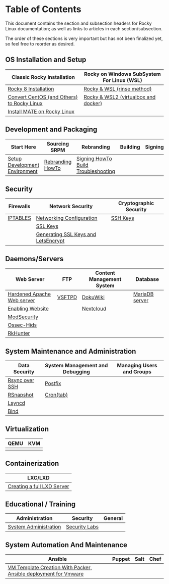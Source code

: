 # Table of Contents

This document contains the section and subsection headers for Rocky Linux documentation; as well as links to articles in each section/subsection.

The order of these sections is very important but has not been finalized yet, so feel free to reorder as desired.

## OS Installation and Setup
| Classic Rocky Installation | Rocky on Windows SubSystem For Linux (WSL) |
| --- |  --- |
| [Rocky 8 Installation](1._Guides/rocky-8-installation.md) | [Rocky & WSL (rinse method)](1._Guides/rocky_to_wsl_howto.md) |
| [Convert CentOS (and Others) to Rocky Linux](1._Guides/migrate2rocky.md) | [Rocky & WSL2 (virtualbox and docker)](1._Guides/import_rocky_to_wsl_howto.md) |
| [Install MATE on Rocky Linux](1._Guides/mate_installation.md) |  |

## Development and Packaging

Start Here | Sourcing SRPM | Rebranding | Building | Signing | Deployment
--- | --- | --- | --- | --- | ---
[Setup Development Environment](1._Guides/development/package_dev_start.md) | [Rebranding HowTo](1._Guides/development/package_debranding.md) | [Signing HowTo](1._Guides/development/package_signing.md) [Build Troubleshooting](1._Guides/development/package_build_troubleshooting.md)


## Security

| Firewalls | Network Security | Cryptographic Security |
| --- | --- | --- |
|[IPTABLES](1._Guides/enabling_iptables_firewall.md) | [Networking Configuration](1._Guides/basic_network_configuration.md) | [SSH Keys](1._Guides/ssh_public_private_keys.md) |
| | [SSL Keys](1._Guides/ssl_keys_https.md) |
| | [Generating SSL Keys and LetsEncrypt](1._Guides/generating_ssl_keys_lets_encrypt.md) |


## Daemons/Servers

| Web Server | FTP | Content Management System | Database |
| --- | --- | --- | --- |
|[Hardened Apache Web server](1._Guides/apache_hardened_webserver/index.md) | [VSFTPD](1._Guides/secure_ftp_server_vsftpd.md) | [DokuWiki](1._Guides/dokuwiki_server.md) | [MariaDB server](1._Guides/database_mariadb-server.md) |
|[Enabling Website](1._Guides/apache-sites-enabled.md) | | [Nextcloud](1._Guides/cloud_server_using_nextcloud.md) |  |
|[ModSecurity](1._Guides/apache_hardened_webserver/modsecurity.md) | | |
|[Ossec-Hids](1._Guides/apache_hardened_webserver/ossec-hids.md) | | |
|[RkHunter](1._Guides/apache_hardened_webserver/rkhunter.md) | |  |

## System Maintenance and Administration

| Data Security | System Management and Debugging | Managing Users and Groups |
| --- | --- | ---
| [Rsync over SSH](1._Guides/rsync_ssh.md) | [Postfix](1._Guides/postfix_reporting.md) |  |
| [RSnapshot](1._Guides/rsnapshot_backup.md) | [Cron(tab)](1._Guides/cron_jobs_howto.md) |  |
| [Lsyncd](1._Guides/mirroring_lsyncd.md) | |
| [Bind](1._Guides/private_dns_server_using_bind.md) |  |

## Virtualization

| QEMU | KVM |
| --- | --- |
| | |

## Containerization

| LXC/LXD |
| --- |
| [Creating a full LXD Server](1._Guides/lxd_server.md) |

## Educational / Training

| Administration | Security | General |
|----------------|----------|---------|
| [System Administration](2._Books/admin_guide/00-toc.md) | [Security Labs](3._Labs/security/index.md) |

## System Automation And Maintenance

| Ansible           | Puppet | Salt | Chef |
|-------------------|--------|------|------|
| [VM Template Creation With Packer, Ansible deployment for Vmware](1._Guides/templates-automation-packer-vsphere.md) |  |   |   |
